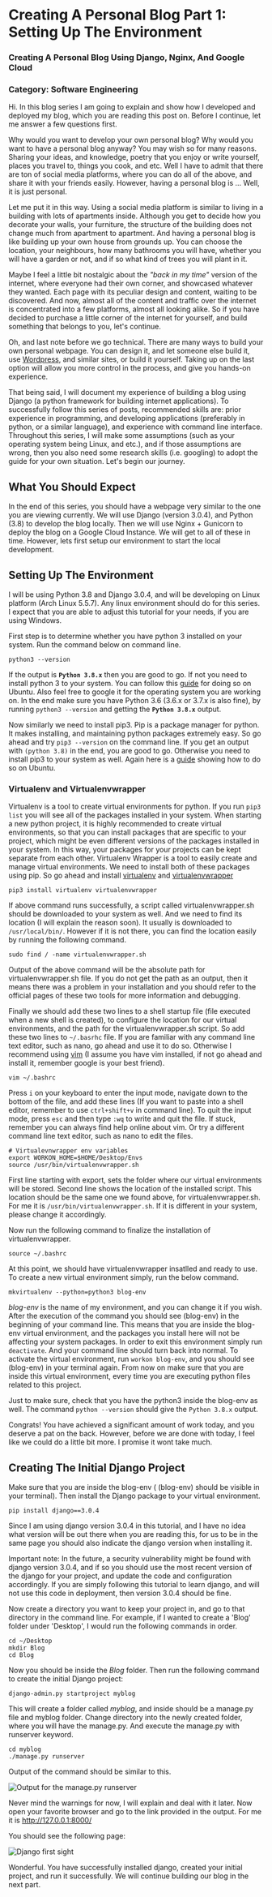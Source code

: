 # Creating A Personal Blog Part 1: Setting Up The Environment

### Creating A Personal Blog Using Django, Nginx, And Google Cloud

### Category: Software Engineering 


Hi. In this blog series I am going to explain and show how I developed and deployed my blog, which you are reading
this post on. Before I continue, let me answer a few questions first.  

Why would you want to develop your own personal blog? Why would you want to have a personal blog anyway? You may wish so
for many reasons. Sharing your ideas, and knowledge, poetry that you enjoy or write yourself, 
places you travel to, things you cook, and etc. Well I have to admit that there are ton of social media platforms, where 
you can do all of the above, and share it with your friends easily. However, having a personal blog is ... Well, it is just 
personal. 

Let me put it in this way. Using a social media platform is similar to living in a building with lots of apartments inside.
Although you get to decide how you decorate your walls, your furniture, the structure of the building does not change 
much from apartment to apartment. And having a personal blog is like building up your own house from grounds up. You can
choose the location, your neighbours, how many bathrooms you will have, whether you will have a garden or not, and if so what 
kind of trees you will plant in it. 

Maybe I feel a little bit nostalgic about the _"back in my time"_ version of the internet, where everyone had their own
corner, and showcased whatever they wanted. Each page with its peculiar design and content, waiting to be discovered. 
And now, almost all of the content and traffic over the internet is concentrated into a few platforms, almost all
looking alike. So if you have decided to purchase a little corner of the internet for yourself, and build something 
that belongs to you, let's continue.

Oh, and last note before we go technical. There are many ways to build your own personal webpage. You can design it, and 
let someone else build it, use [Wordpress](https://wordpress.com/), and similar sites, or build it yourself. Taking up
on the last option will allow you more control in the process, and give you hands-on experience. 

That being said, I will document my experience of building a blog using Django (a python framework for 
building internet applications). To successfully follow this series of posts, recommended skills are: prior experience in 
programming, and developing applications (preferably in python, or a similar language), and experience with command 
line interface. Throughout this series, I will make some assumptions (such as your operating system being Linux, 
and etc.), and if those assumptions are wrong, then you also need some research skills (i.e. googling) to adopt the 
guide for your own situation. Let's begin our journey.

## What You Should Expect

In the end of this series, you should have a webpage very similar to the one you are viewing currently. We will use
Django (version 3.0.4), and Python (3.8) to develop the blog locally. Then we will use Nginx + Gunicorn to deploy the 
blog on a Google Cloud Instance. We will get to all of these in time. However, lets first setup our environment to start
the local development.

## Setting Up The Environment

I will be using Python 3.8 and Django 3.0.4, and will be developing on Linux platform (Arch Linux 5.5.7). 
Any linux environment should do for this series. I expect that you are able to adjust this tutorial for your needs, 
if you are using Windows.

First step is to determine whether you have python 3 installed on your system. Run the command below on command line. 

`python3 --version`

If the output is **`Python 3.8.x`** then you are good to go. If not you need to install python 3 to your system. You can
follow this [guide](https://docs.python-guide.org/starting/install3/linux/) for doing so on Ubuntu. 
Also feel free to google it for the operating system you are working on. In the end make sure you have Python 3.6 
(3.6.x or 3.7.x is also fine), by running `python3 --version` and getting the **`Python 3.8.x`** output.  

Now similarly we need to install pip3. Pip is a package manager for python. It makes installing, and maintaining python
packages extremely easy. So go ahead and try `pip3 --version` on the command line. If you get an output with 
`(python 3.8)` in the end, you are good to go. Otherwise you need to install pip3 to your system as well. Again here is a 
[guide](https://linuxize.com/post/how-to-install-pip-on-ubuntu-18.04/) showing how to do so on Ubuntu.

### Virtualenv and Virtualenvwrapper
Virtualenv is a tool to create virtual environments for python. If you run `pip3 list` you will see all of the packages
installed in your system. When starting a new python project, it is highly recommended to create virtual environments,
so that you can install packages that are specific to your project, which might be even different versions of the 
packages installed in your system. In this way, your packages for your projects can be kept separate from each other.
Virtualenv Wrapper is a tool to easily create and manage virtual environments. We need to install both of these packages
using pip. So go ahead and install [virtualenv](https://pypi.org/project/virtualenv/) and 
[virtualenvwrapper](https://virtualenvwrapper.readthedocs.io/en/latest/index.html)

`pip3 install virtualenv virtualenvwrapper`

If above command runs successfully, a script called virtualenvwrapper.sh should be downloaded to your system as well. 
And we need to find its location (I will explain the reason soon). It usually is downloaded to `/usr/local/bin/`. 
However if it is not there, you can find the location easily by running the following command.

`sudo find / -name virtualenvwrapper.sh`

Output of the above command will be the absolute path for virtualenvwrapper.sh file. If you do not get the path
as an output, then it means there was a problem in your installation and you should refer to the official pages 
of these two tools for more information and debugging.

Finally we should add these two lines to a shell startup file (file executed when a new shell is created), to configure
the location for our virtual environments, and the path for the virtualenvwrapper.sh script. So add these two lines
to `~/.basrhc` file. If you are familiar with any command line text editor, such as nano, go ahead and use it to do so.
Otherwise I recommend using [vim](https://www.vim.org/) (I assume you have vim installed, if not go ahead and 
install it, remember google is your best friend).

`vim ~/.bashrc`

Press `i` on your keyboard to enter the input mode, navigate down to the bottom of the file, and add these lines (If
you want to paste into a shell editor, remember to use `ctrl+shift+v` in command line). To quit the input mode, press 
`esc` and then type `:wq` to write and quit the file. If stuck, remember you can always find help online about vim. Or
try a different command line text editor, such as nano to edit the files.

```
# Virtualevnwrapper env variables
export WORKON_HOME=$HOME/Desktop/Envs
source /usr/bin/virtualenvwrapper.sh
```

First line starting with export, sets the folder where our virtual environments will be stored. Second line shows the
location of the installed script. This location should be the same one we found above, for virtualenvwrapper.sh. For me
it is `/usr/bin/virtualenvwrapper.sh`. If it is different in your system, please change it accordingly.

Now run the following command to finalize the installation of virtualenvwrapper.

`source ~/.bashrc`

At this point, we should have virtualenvwrapper insatlled and ready to use. To create a new virtual environment simply, 
run the below command.

`mkvirtualenv --python=python3 blog-env`

_blog-env_ is the name of my environment, and you can change it if you wish. After the execution of the command you 
should see (blog-env) in the beginning of your command line. This means that you are inside the 
blog-env virtual environment, and the packages you install here will not be affecting your system packages. In order to
exit this environment simply run `deactivate`. And your command line should turn back into normal. To activate
the virtual environment, run `workon blog-env`, and you should see (blog-env) in your terminal again. From now on make sure
that you are inside this virtual environment, every time you are executing python files related to this project.

Just to make sure, check that you have the python3 inside the blog-env as well. The command `python --version`
should give the `Python 3.8.x` output.

Congrats! You have achieved a significant amount of work today, and you deserve a pat on the back. However, before we are
done with today, I feel like we could do a little bit more. I promise it wont take much.

## Creating The Initial Django Project

Make sure that you are inside the blog-env ( (blog-env) should be visible in your terminal). Then install the 
Django package to your virtual environment.

`pip install django==3.0.4`

Since I am using django version 3.0.4 in this tutorial, and I have no idea what version will be out there when you are
reading this, for us to be in the same page you should also indicate the django version when installing it. 

Important note:
In the future, a security vulnerability might be found with django version 3.0.4, and if so you should use the most recent
version of the django for your project, and update the code and configuration accordingly. If you are simply following this
tutorial to learn django, and will not use this code in deployment, then version 3.0.4 should be fine.

Now create a directory you want to keep your project in, and go to that directory in the command line. 
For example, if I wanted to create a 'Blog' folder under 'Desktop', I would run the following commands in order.

```
cd ~/Desktop
mkdir Blog
cd Blog
```

Now you should be inside the _Blog_ folder. Then run the following command to create the initial Django project:

`django-admin.py startproject myblog`

This will create a folder called _myblog_, and inside should be a manage.py file and myblog folder. Change directory into
the newly created folder, where you will have the manage.py. And execute the manage.py with runserver keyword.

```
cd myblog
./manage.py runserver
```

Output of the command should be similar to this.

![Output for the manage.py runserver](imgs/manage_py_runserver_output.png)

Never mind the warnings for now, I will explain and deal with it later. Now open your favorite browser and go to
the link provided in the output. For me it is http://127.0.0.1:8000/

You should see the following page:

![Django first sight](imgs/django_first_sight.png)

Wonderful. You have successfully installed django, created your initial project, and run it successfully. We will
continue building our blog in the next part.